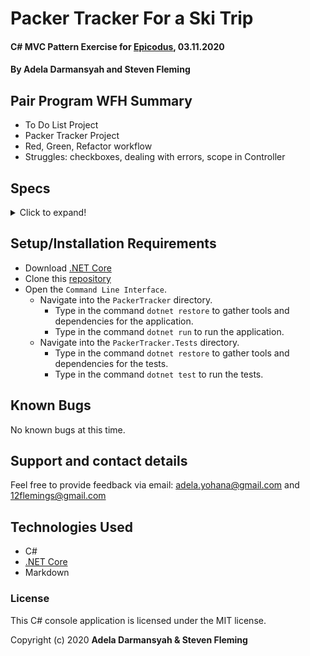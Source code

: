 # Packer Tracker For a Ski Trip

#### C# MVC Pattern Exercise for [Epicodus](https://www.epicodus.com/), 03.11.2020

#### By **Adela Darmansyah and Steven Fleming**

## Pair Program WFH Summary

* To Do List Project
* Packer Tracker Project
* Red, Green, Refactor workflow
* Struggles: checkboxes, dealing with errors, scope in Controller

## Specs

<details>
  <summary>Click to expand!</summary>

| Spec | `Console` Input | `Console` Output |
| :-------------     | :------------- | :------------- |
| **Program gathers user input and stores as an instance** | Ski Jacket | `Stored:` Ski Jacket |
| **Program gathers multiple user inputs and stores each as a property within an Instance** | Ski Jacket, $2, Purchased, 2lbs, Northface, Packed | `Stored:` Ski Jacket, $2, Purchased, 2lbs, Northface, Packed |
| **Program gather all user inputs and displays inputs as a list of things to bring** | Ski Jacket, Snowboard, Hot chocolate | `List:` Ski Jacket, Snowboard, Hot chocolate |
| **Program has ability for user to remove checked items from list** | `Checked:` Hot chocolate | `List:` Ski Jacket, Snowboard |
| **Program has ability for user to clear all items from the list** | `Button/Link:` Clear All | `List:` There are no items on your list. |

</details>

## Setup/Installation Requirements

* Download [.NET Core](https://dotnet.microsoft.com/download/dotnet-core/)
* Clone this [repository](https://github.com/ayohana/anagram.git/)
* Open the `Command Line Interface`.
  * Navigate into the `PackerTracker` directory.
    * Type in the command `dotnet restore` to gather tools and dependencies for the application.
    * Type in the command `dotnet run` to run the application.
  * Navigate into the `PackerTracker.Tests` directory.
    * Type in the command `dotnet restore` to gather tools and dependencies for the tests.
    * Type in the command `dotnet test` to run the tests. 

## Known Bugs

No known bugs at this time.

## Support and contact details

Feel free to provide feedback via email: adela.yohana@gmail.com and 12flemings@gmail.com

## Technologies Used

* C#
* [.NET Core](https://dotnet.microsoft.com/download/dotnet-core/)
* Markdown

### License

This C# console application is licensed under the MIT license.

Copyright (c) 2020 **Adela Darmansyah & Steven Fleming**
